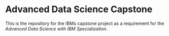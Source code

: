 # Advanced Data Science Capstone
This is the repository for the IBMs capstone project as a requirement for the _Advanced Data Science with IBM Specialization_.
